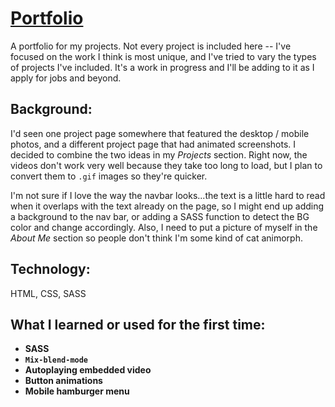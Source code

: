 # [Portfolio](https://aemann2.github.io/portfolio/)

A portfolio for my projects. Not every project is included here -- I've focused on the work I think is most unique, and I've tried to vary the types of projects I've included. It's a work in progress and I'll be adding to it as I apply for jobs and beyond.

## Background:

I'd seen one project page somewhere that featured the desktop / mobile photos, and a different project page that had animated screenshots. I decided to combine the two ideas in my _Projects_ section. Right now, the videos don't work very well because they take too long to load, but I plan to convert them to `.gif` images so they're quicker.

I'm not sure if I love the way the navbar looks...the text is a little hard to read when it overlaps with the text already on the page, so I might end up adding a background to the nav bar, or adding a SASS function to detect the BG color and change accordingly. Also, I need to put a picture of myself in the _About Me_ section so people don't think I'm some kind of cat animorph.

## Technology:

HTML, CSS, SASS

## What I learned or used for the first time:

- **SASS**
- **`Mix-blend-mode`**
- **Autoplaying embedded video**
- **Button animations**
- **Mobile hamburger menu**
